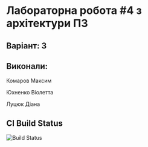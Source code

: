 # Лабораторна робота #4 з архітектури ПЗ

## Варіант: 3

## Виконали:

Комаров Максим

Юхненко Віолетта

Луцюк Діана

## CI Build Status

![Build Status](https://github.com/ProMKQ/kpi-lab4/actions/workflows/build.yml/badge.svg)